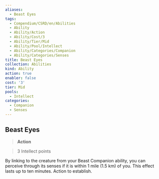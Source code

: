 ```yaml
---
aliases:
  - Beast Eyes
tags:
  - Compendium/CSRD/en/Abilities
  - Ability
  - Ability/Action
  - Ability/Cost/3
  - Ability/Tier/Mid
  - Ability/Pool/Intellect
  - Ability/Categories/Companion
  - Ability/Categories/Senses
title: Beast Eyes
collection: Abilities
kind: Ability
action: true
enabler: false
cost: '3'
tier: Mid
pools:
  - Intellect
categories:
  - Companion
  - Senses
---
```

## Beast Eyes    
>**Action**    
>3 Intellect points  
    
By linking to the creature from your Beast Companion ability, you can perceive through its senses if it is within 1 mile (1.5 km) of you. This effect lasts up to ten minutes. Action to establish.